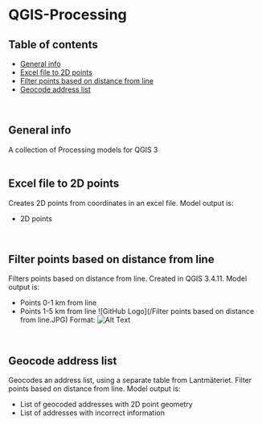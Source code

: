 # QGIS-Processing

## Table of contents
* [General info](#general-info)
* [Excel file to 2D points](#excel-file-to-2D-points)
* [Filter points based on distance from line](#filter-points-based-on-distance-from-line)
* [Geocode address list](#geocode-address-list)
<br/>

## General info
A collection of Processing models for QGIS 3
<br/><br/>

## Excel file to 2D points
Creates 2D points from coordinates in an excel file. Model output is:
- 2D points
<br/>

## Filter points based on distance from line
Filters points based on distance from line. Created in QGIS 3.4.11. Model output is:
- Points 0-1 km from line
- Points 1-5 km from line
![GitHub Logo](/Filter points based on distance from line.JPG)
Format: ![Alt Text](url)

<br/>

## Geocode address list
Geocodes an address list, using a separate table from Lantmäteriet. Filter points based on distance from line. Model output is:
- List of geocoded addresses with 2D point geometry
- List of addresses with incorrect information
